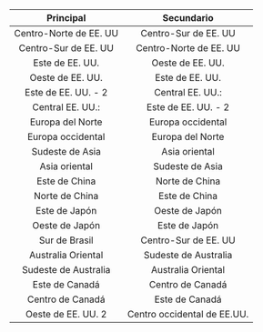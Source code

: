 |Principal |Secundario |
|:-----------------:|:-----------------:|
|Centro-Norte de EE. UU |Centro-Sur de EE. UU |
|Centro-Sur de EE. UU |Centro-Norte de EE. UU |
|Este de EE. UU. |Oeste de EE. UU. |
|Oeste de EE. UU. |Este de EE. UU. |
|Este de EE. UU. - 2 |Central EE. UU.: |
|Central EE. UU.: |Este de EE. UU. - 2 |
|Europa del Norte |Europa occidental |
|Europa occidental |Europa del Norte |
|Sudeste de Asia |Asia oriental |
|Asia oriental |Sudeste de Asia |
|Este de China |Norte de China |
|Norte de China |Este de China |
|Este de Japón |Oeste de Japón |
|Oeste de Japón |Este de Japón |
|Sur de Brasil |Centro-Sur de EE. UU |
|Australia Oriental |Sudeste de Australia|
|Sudeste de Australia|Australia Oriental |
|Este de Canadá |Centro de Canadá |
|Centro de Canadá |Este de Canadá |
|Oeste de EE. UU. 2 |Centro occidental de EE.UU. |

<!---HONumber=AcomDC_0720_2016-->